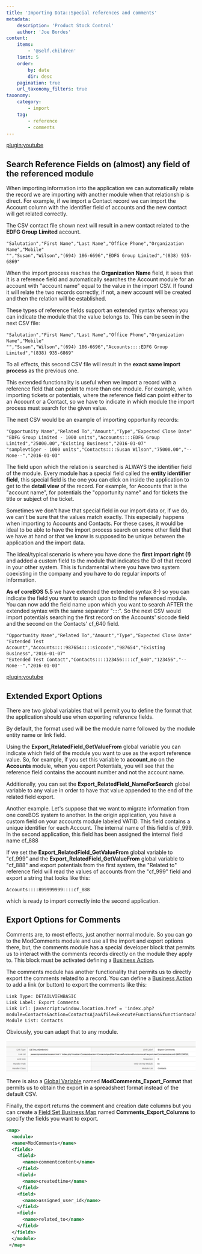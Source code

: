 ```yaml
---
title: 'Importing Data::Special references and comments'
metadata:
    description: 'Product Stock Control'
    author: 'Joe Bordes'
content:
    items:
        - '@self.children'
    limit: 5
    order:
        by: date
        dir: desc
    pagination: true
    url_taxonomy_filters: true
taxonomy:
    category:
        - import
    tag:
        - reference
        - comments
---
```


[plugin:youtube](https://youtu.be/41fQCIenRUU)

## Search Reference Fields on (almost) any field of the referenced module

When importing information into the application we can automatically relate the record we are importing with another module when that relationship is direct. For example, if we import a Contact record we can import the Account column with the identifier field of accounts and the new contact will get related correctly.

The CSV contact file shown next will result in a new contact related to the **EDFG Group Limited** account.

```
"Salutation","First Name","Last Name","Office Phone","Organization Name","Mobile"
"","Susan","Wilson","(694) 186-6696","EDFG Group Limited","(838) 935-6869"
```

When the import process reaches the **Organization Name** field, it sees that it is a reference field and automatically searches the Account module for an account with "account name" equal to the value in the import CSV. If found it will relate the two records correctly, if not, a new account will be created and then the relation will be established.

These types of reference fields support an extended syntax whereas you can indicate the module that the value belongs to. This can be seen in the next CSV file:

```
"Salutation","First Name","Last Name","Office Phone","Organization Name","Mobile"
"","Susan","Wilson","(694) 186-6696","Accounts::::EDFG Group Limited","(838) 935-6869"
```

To all effects, this second CSV file will result in the **exact same import process** as the previous one.

This extended functionality is useful when we import a record with a reference field that can point to more than one module. For example, when importing tickets or potentials, where the reference field can point either to an Account or a Contact, so we have to indicate in which module the import process must search for the given value.

The next CSV would be an example of importing opportunity records:

```
"Opportunity Name","Related To","Amount","Type","Expected Close Date"
"EDFG Group Limited - 1000 units","Accounts::::EDFG Group Limited","25000.00","Existing Business","2016-01-07"
"samplevtiger - 1000 units","Contacts::::Susan Wilson","75000.00","--None--","2016-01-03"
```

The field upon which the relation is searched is ALWAYS the identifier field of the module. Every module has a special field called the **entity identifier field**, this special field is the one you can click on inside the application to get to the **detail view** of the record. For example, for Accounts that is the "account name", for potentials the "opportunity name" and for tickets the title or subject of the ticket.

Sometimes we don't have that special field in our import data or, if we do, we can't be sure that the values match exactly. This especially happens when importing to Accounts and Contacts. For these cases, it would be ideal to be able to have the import process search on some other field that we have at hand or that we know is supposed to be unique between the application and the import data.

The ideal/typical scenario is where you have done the **first import right (!)** and added a custom field to the module that indicates the ID of that record in your other system. This is fundamental where you have two system coexisting in the company and you have to do regular imports of information.

**As of coreBOS 5.5** we have extended the extended syntax 8-) so you can indicate the field you want to search upon to find the referenced module. You can now add the field name upon which you want to search AFTER the extended syntax with the same separator "::::". So the next CSV would import potentials searching the first record on the Accounts' siccode field and the second on the Contacts' cf_640 field.

```
"Opportunity Name","Related To","Amount","Type","Expected Close Date"
"Extended Test Account","Accounts::::987654::::siccode","987654","Existing Business","2016-01-07"
"Extended Test Contact","Contacts::::123456::::cf_640","123456","--None--","2016-01-03"
```

[plugin:youtube](https://youtu.be/qKV4DZRiXu0)

## Extended Export Options

There are two global variables that will permit you to define the format that the application should use when exporting reference fields.

By default, the format used will be the module name followed by the module entity name or link field.

Using the **Export_RelatedField_GetValueFrom** global variable you can indicate which field of the module you want to use as the export reference value. So, for example, if you set this variable to **account_no** on the **Accounts** module, when you export Potentials, you will see that the reference field contains the account number and not the account name.

Additionally, you can set the **Export_RelatedField_NameForSearch** global variable to any value in order to have that value appended to the end of the related field export.

Another example. Let's suppose that we want to migrate information from one coreBOS system to another. In the origin application, you have a custom field on your accounts module labeled VATID. This field contains a unique identifier for each Account. The internal name of this field is cf_999. In the second application, this field has been assigned the internal field name cf_888

If we set the **Export_RelatedField_GetValueFrom** global variable to "cf_999" and the **Export_RelatedField_GetValueFrom** global variable to "cf_888" and export potentials from the first system, the "Related to" reference field will read the values of accounts from the "cf_999" field and export a string that looks like this:

```
Accounts::::B99999999::::cf_888
```

which is ready to import correctly into the second application.

## Export Options for Comments

Comments are, to most effects, just another normal module. So you can go to the ModComments module and use all the import and export options there, but, the comments module has a special developer block that permits us to interact with the comments records directly on the module they apply to. This block must be activated defining a [Business Action](../../../05.configuration-tools/03.business-actions).

The comments module has another functionality that permits us to directly export the comments related to a record. You can define a [Business Action](../../../05.configuration-tools/03.business-actions) to add a link (or button) to export the comments like this:

```
Link Type: DETAILVIEWBASIC
Link Label: Export Comments
Link Url: javascript:window.location.href = 'index.php?module=Contacts&action=ContactsAjax&file=ExecuteFunctions&functiontocall=exportUserComments&record=$RECORD$';
Module List: Contacts
```
Obviously, you can adapt that to any module.

![](modcommentsexportaction.png?width=60%)

There is also a [Global Variable](../../../05.configuration-tools/04.global-variables) named **ModComments_Export_Format** that permits us to obtain the export in a spreadsheet format instead of the default CSV.

Finally, the export returns the comment and creation date columns but you can create a [Field Set Business Map](../../../05.configuration-tools/02.business-maps/10.field_set) named **Comments_Export_Columns** to specify the fields you want to export.

```xml
<map>
  <module>
  <name>ModComments</name>
  <fields>
	<field>
	  <name>commentcontent</name>
	</field>
	<field>
	  <name>createdtime</name>
	</field>
	<field>
	  <name>assigned_user_id</name>
	</field>
	<field>
	  <name>related_to</name>
	</field>
  </fields>
  </module>
 </map>
```